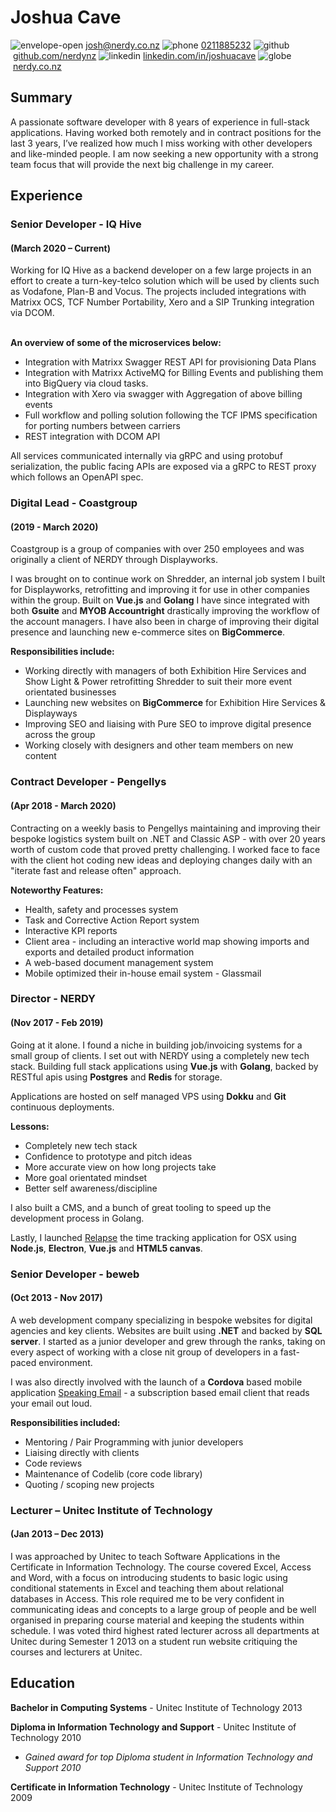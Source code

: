 
# Joshua Cave

![envelope-open](https://user-images.githubusercontent.com/1089671/75619422-685dc880-5be0-11ea-8d3c-702eae7ec782.png)&nbsp;[josh@nerdy.co.nz](mailto:josh@nerdy.co.nz "Josh's Email")
![phone](https://user-images.githubusercontent.com/1089671/75619421-67c53200-5be0-11ea-8252-3e2a343f2c7c.png)&nbsp;[0211885232](mailto:0211885232 "Josh's Phone")
![github](https://user-images.githubusercontent.com/1089671/75619424-68f65f00-5be0-11ea-8d9a-dfa49aff3106.png)&nbsp;[github.com/nerdynz](https://github.com/nerdynz "NERDY's Github")
![linkedin](https://user-images.githubusercontent.com/1089671/75619420-672c9b80-5be0-11ea-9a98-c487afba415a.png)&nbsp;[linkedin.com/in/joshuacave](https://linkedin.com/in/joshuacave "Josh's LinkedIn")
![globe](https://user-images.githubusercontent.com/1089671/75620499-8a5e4780-5bee-11ea-9932-aa7c4b775b90.png)&nbsp;[nerdy.co.nz](https://nerdy.co.nz "NERDY's Website")

## Summary
A passionate software developer with 8 years of experience in full-stack applications. Having worked both remotely and in contract positions for the last 3 years, I’ve realized how much I miss working with other developers and like-minded people. I am now seeking a new opportunity with a strong team focus that will provide the next big challenge in my career.


## Experience
<h3>Senior Developer - IQ Hive</h3>
<h4>(March 2020 – Current)</h4>
Working for IQ Hive as a backend developer on a few large projects in an effort to create a turn-key-telco solution which will be used by clients such as Vodafone, Plan-B and Vocus. The projects included integrations with Matrixx OCS, TCF Number Portability, Xero and a SIP Trunking integration via DCOM.<br />

<br />
<p><b>An overview of some of the microservices below:</b></p>

- Integration with Matrixx Swagger REST API for provisioning Data Plans
- Integration with Matrixx ActiveMQ for Billing Events and publishing them into BigQuery via cloud tasks.
- Integration with Xero via swagger with Aggregation of above billing events
- Full workflow and polling solution following the TCF IPMS specification for porting numbers
between carriers
- REST integration with DCOM API

All services communicated internally via gRPC and using protobuf serialization, the public facing APIs are exposed via a gRPC to REST proxy which follows an OpenAPI spec.


<h3>Digital Lead - Coastgroup</h3>
<h4>(2019 - March 2020)</h4>
<p>Coastgroup is a group of companies with over 250 employees and was originally a client of NERDY through Displayworks.<br /></p>

I was brought on to continue work on Shredder, an internal job system I built for Displayworks, retrofitting and improving it for use in other companies within the group. Built on __Vue.js__ and __Golang__ I have since integrated with both __Gsuite__ and __MYOB Accountright__ drastically improving the workflow of the account managers. I have also been in charge of improving their digital presence and launching new e-commerce sites on __BigCommerce__.

__Responsibilities include:__
- Working directly with managers of both Exhibition Hire Services and Show Light & Power retrofitting Shredder to suit their more event orientated businesses
- Launching new websites on __BigCommerce__ for Exhibition Hire Services & Displayways
- Improving SEO and liaising with Pure SEO to improve digital presence across the group
- Working closely with designers and other team members on new content


<h3>Contract Developer - Pengellys</h3>
<h4>(Apr 2018 - March 2020)</h4>

Contracting on a weekly basis to Pengellys maintaining and improving their bespoke logistics system built on .NET and Classic ASP - with over 20 years worth of custom code that proved pretty challenging. I worked face to face with the client hot coding new ideas and deploying changes daily with an "iterate fast and release often" approach.

__Noteworthy Features:__
- Health, safety and processes system
- Task and Corrective Action Report system
- Interactive KPI reports
- Client area - including an interactive world map showing imports and exports and detailed product information
- A web-based document management system
- Mobile optimized their in-house email system - Glassmail


<h3>Director - NERDY </h3>
<h4>(Nov 2017 - Feb 2019)</h4>

Going at it alone. I found a niche in building job/invoicing systems for a small group of clients.
I set out with NERDY using a completely new tech stack. Building full stack applications using __Vue.js__ with __Golang__, backed by RESTful apis using __Postgres__ and __Redis__ for storage. 

Applications are hosted on self managed VPS using __Dokku__ and __Git__ continuous deployments.

__Lessons:__
- Completely new tech stack
- Confidence to prototype and pitch ideas
- More accurate view on how long projects take
- More goal orientated mindset
- Better self awareness/discipline

I also built a CMS, and a bunch of great tooling to speed up the development process in Golang.

Lastly, I launched [Relapse](https://relapse.nerdy.co.nz "Keeping track of your day 
just became a cinch") the time tracking application for OSX using __Node.js__, __Electron__, __Vue.js__ and __HTML5 canvas__. 


<h3>Senior Developer - beweb</h3>
<h4>(Oct 2013 - Nov 2017)</h4>

A web development company specializing in bespoke websites for digital agencies and key clients. Websites are built using __.NET__ and backed by __SQL server__. I started as a junior developer and grew through the ranks, taking on every aspect of working with a close nit group of developers in a fast-paced environment.

I was also directly involved with the launch of a __Cordova__ based mobile application [Speaking Email](https://speaking.email "Listen to email &amp; manage your inbox by voice control - app for iPhone &amp; Android - Speaking Email") - a subscription based email client that reads your email out loud.

__Responsibilities included:__
- Mentoring / Pair Programming with junior developers
- Liaising directly with clients
- Code reviews 
- Maintenance of Codelib (core code library)
- Quoting / scoping new projects

<h3>Lecturer – Unitec Institute of Technology</h3>
<h4>(Jan 2013 – Dec 2013)</h4>
I was approached by Unitec to teach Software Applications in the Certificate in Information Technology. The course covered Excel, Access and Word, with a focus on introducing students to basic logic using conditional statements in Excel and teaching them about relational databases in Access. 
This role required me to be very confident in communicating ideas and concepts to a large group of people and be well organised in preparing course material and keeping the students within schedule.  
I was voted third highest rated lecturer across all departments at Unitec during Semester 1 2013 on a student run website critiquing the courses and lecturers at Unitec. 


## Education
__Bachelor in Computing Systems__ - Unitec Institute of Technology 2013

__Diploma in Information Technology and Support__ - Unitec Institute of Technology	2010
- _Gained award for top Diploma student in Information Technology and Support 2010_

__Certificate in Information Technology__ - Unitec Institute of Technology	2009

